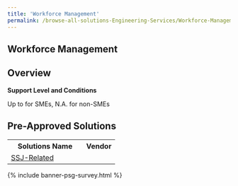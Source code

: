 ```yaml
---
title: 'Workforce Management'
permalink: /browse-all-solutions-Engineering-Services/Workforce-Management
---
```


## Workforce Management
## Overview

**Support Level and Conditions**

Up to  for SMEs, N.A. for non-SMEs

## Pre-Approved Solutions

<table>
<tr>
<th style='width: auto;'><b>Solutions Name</b></th>
<th style='width: 30%;'><b>Vendor</b></th>
</tr>
<tr>
<td><a href='/productivity-solutions-grant/solutionrepo/-SSJRltd-G' target='_blank'>SSJ-Related</a><br></td>
<td></td>
</tr>
</table>

{% include banner-psg-survey.html %}
